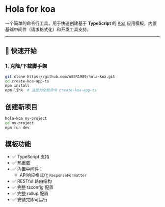 # Hola for koa

一个简单的命令行工具，用于快速创建基于 **TypeScript** 的 [Koa](https://koajs.com/) 应用模板，内置基础中间件（请求格式化）和开发工具支持。

---

## 🚀 快速开始

### 1. 克隆/下载脚手架


```bash
git clone https://github.com/ASER1989/hola-koa.git
cd create-koa-app-ts
npm install
npm link  # 注册为全局命令 create-koa-app-ts

```

## 创建新项目

``` sh
hola-koa my-project
cd my-project
npm run dev

```

## 模板功能
- ✅ TypeScript 支持
- ✅ 热重载
- ✅ 内置中间件：
  - API响应格式化 `ResponseFormatter`
- ✅ RESTful 路由结构
- ✅ 完整 tsconfig 配置
- ✅ 完整 rollup 配置
- ✅ 安装完即可运行